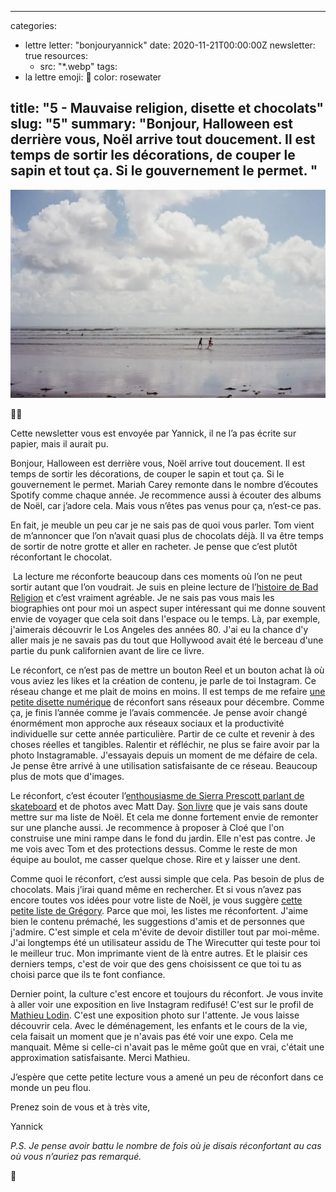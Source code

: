 
---
categories:
- lettre
letter: "bonjouryannick"
date: 2020-11-21T00:00:00Z
newsletter: true
resources:
  - src: "*.webp"
tags:
- la lettre
emoji: 💌
color: rosewater

title: "5 - Mauvaise religion, disette et chocolats"
slug: "5"
summary: "Bonjour, Halloween est derrière vous, Noël arrive tout doucement. Il est temps de sortir les décorations, de couper le sapin et tout ça. Si le gouvernement le permet. "
---

![](6f9cd288-b8ca-4ae5-81e7-8510ea01ac98.webp)

👋🏻

Cette newsletter vous est envoyée par Yannick, il ne l’a pas écrite sur papier, mais il aurait pu.

Bonjour, Halloween est derrière vous, Noël arrive tout doucement. Il est temps de sortir les décorations, de couper le sapin et tout ça. Si le gouvernement le permet. Mariah Carey remonte dans le nombre d’écoutes Spotify comme chaque année. Je recommence aussi à écouter des albums de Noël, car j’adore cela. Mais vous n’êtes pas venus pour ça, n’est-ce pas. 

En fait, je meuble un peu car je ne sais pas de quoi vous parler. Tom vient de m’annoncer que l’on n’avait quasi plus de chocolats déjà. Il va être temps de sortir de notre grotte et aller en racheter. Je pense que c’est plutôt réconfortant le chocolat. 

 La lecture me réconforte beaucoup dans ces moments où l’on ne peut sortir autant que l’on voudrait. Je suis en pleine lecture de l’[histoire de Bad Religion](https://badreligion.com/dowhatyouwant) et c’est vraiment agréable. Je ne sais pas vous mais les biographies ont pour moi un aspect super intéressant qui me donne souvent envie de voyager que cela soit dans l'espace ou le temps. Là, par exemple, j'aimerais découvrir le Los Angeles des années 80. J'ai eu la chance d'y aller mais je ne savais pas du tout que Hollywood avait été le berceau d'une partie du punk californien avant de lire ce livre.

Le réconfort, ce n’est pas de mettre un bouton Reel et un bouton achat là où vous aviez les likes et la création de contenu, je parle de toi Instagram. Ce réseau change et me plait de moins en moins. Il est temps de me refaire [une petite disette numérique](https://yannickschutz.com/un-mois-de-disette/) de réconfort sans réseaux pour décembre. Comme ça, je finis l’année comme je l’avais commencée. Je pense avoir changé énormément mon approche aux réseaux sociaux et la productivité individuelle sur cette année particulière. Partir de ce culte et revenir à des choses réelles et tangibles. Ralentir et réfléchir, ne plus se faire avoir par la photo Instagramable. J'essayais depuis un moment de me défaire de cela. Je pense être arrivé à une utilisation satisfaisante de ce réseau. Beaucoup plus de mots que d'images.

Le réconfort, c’est écouter l’[enthousiasme de Sierra Prescott parlant de skateboard](https://www.youtube.com/watch?v=8Rglr-dwQkk) et de photos avec Matt Day. [Son livre](https://www.penguinrandomhouse.com/books/611662/shredders-by-sierra-prescott/) que je vais sans doute mettre sur ma liste de Noël. Et cela me donne fortement envie de remonter sur une planche aussi. Je recommence à proposer à Cloé que l'on construise une mini rampe dans le fond du jardin. Elle n'est pas contre. Je me vois avec Tom et des protections dessus. Comme le reste de mon équipe au boulot, me casser quelque chose. Rire et y laisser une dent.

Comme quoi le réconfort, c’est aussi simple que cela. Pas besoin de plus de chocolats. Mais j’irai quand même en rechercher. Et si vous n’avez pas encore toutes vos idées pour votre liste de Noël, je vous suggère [cette petite liste de Grégory](https://phototrend.fr/2020/11/cadeau-photo-liste-pere-noel-gregory-mignard/). Parce que moi, les listes me réconfortent. J'aime bien le contenu prémaché, les suggestions d'amis et de personnes que j'admire. C'est simple et cela m'évite de devoir distiller tout par moi-même. J'ai longtemps été un utilisateur assidu de The Wirecutter qui teste pour toi le meilleur truc. Mon imprimante vient de là entre autres. Et le plaisir ces derniers temps, c'est de voir que des gens choisissent ce que toi tu as choisi parce que ils te font confiance. 

Dernier point, la culture c'est encore et toujours du réconfort. Je vous invite à aller voir une exposition en live Instagram redifusé! C'est sur le profil de [Mathieu Lodin](https://instagram.com/matlodin). C'est une exposition photo sur l'attente. Je vous laisse découvrir cela. Avec le déménagement, les enfants et le cours de la vie, cela faisait un moment que je n'avais pas été voir une expo. Cela me manquait. Même si celle-ci n'avait pas le même goût que en vrai, c'était une approximation satisfaisante. Merci Mathieu.

J’espère que cette petite lecture vous a amené un peu de réconfort dans ce monde un peu flou.

Prenez soin de vous et à très vite,

Yannick

_P.S. Je pense avoir battu le nombre de fois où je disais réconfortant au cas où vous n’auriez pas remarqué._
 

💌
